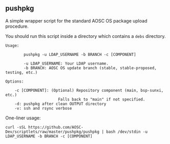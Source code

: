 pushpkg
-------

A simple wrapper script for the standard AOSC OS package upload procedure.

You should run this script inside a directory which contains a `debs` directory.

```
Usage:

        pushpkg -u LDAP_USERNAME -b BRANCH -c [COMPONENT]

        -u LDAP_USERNAME: Your LDAP username.
        -b BRANCH: AOSC OS update branch (stable, stable-proposed, testing, etc.)

Options:

    -c [COMPONENT]: (Optional) Repository component (main, bsp-sunxi, etc.)
                       Falls back to "main" if not specified.
    -d: pushpkg after clean OUTPUT directory
    -v: ssh and rsync verbose
```

One-liner usage:

```shell
curl -sSL https://github.com/AOSC-Dev/scriptlets/raw/master/pushpkg/pushpkg | bash /dev/stdin -u LDAP_USERNAME -b BRANCH -c [COMPONENT]
```
